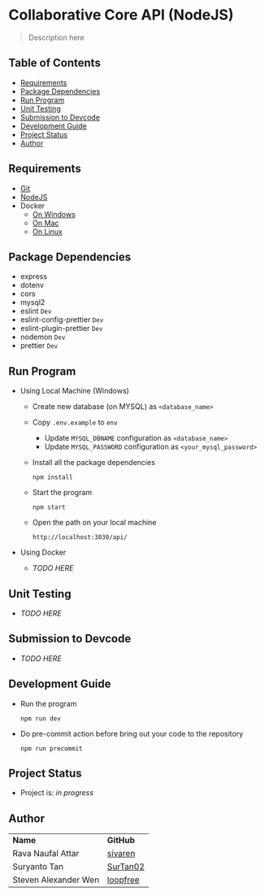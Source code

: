 # Collaborative Core API (NodeJS)
> Description here

## Table of Contents
* [Requirements](#requirements)
* [Package Dependencies](#package-dependencies)
* [Run Program](#run-program)
* [Unit Testing](#unit-testing)
* [Submission to Devcode](#submission-to-devcode)
* [Development Guide](#development-guide)
* [Project Status](#project-status)
* [Author](#author)

## Requirements
* [Git](https://git-scm.com/book/en/v2/Getting-Started-Installing-Git)
* [NodeJS](https://nodejs.org/en/download/)
* Docker
    * [On Windows](https://docs.docker.com/desktop/install/windows-install/)
    * [On Mac](https://docs.docker.com/desktop/install/mac-install/)
    * [On Linux](https://docs.docker.com/desktop/install/linux-install/)

## Package Dependencies
* express
* dotenv
* cors
* mysql2
* eslint `Dev`
* eslint-config-prettier `Dev`
* eslint-plugin-prettier `Dev`
* nodemon `Dev`
* prettier `Dev`

## Run Program
* Using Local Machine (Windows)
    * Create new database (on MYSQL) as `<database_name>`
    * Copy `.env.example` to `env` 
      * Update `MYSQL_DBNAME` configuration as `<database_name>`
      * Update `MYSQL_PASSWORD` configuration as `<your_mysql_password>`
    * Install all the package dependencies
      
      ```
      npm install
      ```
    * Start the program
      
      ```
      npm start
      ```
    * Open the path on your local machine
      
      ```
      http://localhost:3030/api/
      ```

* Using Docker 
    * _TODO HERE_

## Unit Testing
* _TODO HERE_

## Submission to Devcode
* _TODO HERE_

## Development Guide
* Run the program

    ```
    npm run dev
    ```
* Do pre-commit action before bring out your code to the repository
    
    ```
    npm run precommit
    ```

## Project Status
* Project is: _in progress_

## Author
<table>
    <tr>
      <td><b>Name</b></td>
      <td><b>GitHub</b></td>
    </tr>
    <tr>
      <td>Rava Naufal Attar</td>
      <td><a href="https://github.com/sivaren">sivaren</a></td>
    </tr>
    <tr>
      <td>Suryanto Tan</td>
      <td><a href="https://github.com/SurTan02">SurTan02</a></td>
    </tr>
    <tr>
      <td>Steven Alexander Wen</td>
      <td><a href="https://github.com/loopfree">loopfree</a></td>
    </tr>
</table>
